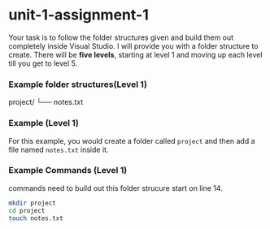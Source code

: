 # unit-1-assignment-1

Your task is to follow the folder structures given and build them out completely inside Visual Studio. I will provide you with a folder structure to create. There will be **five levels**, starting at level 1 and moving up each level till you get to level 5. 


### Example folder structures(Level 1) 

project/
└── notes.txt

### Example (Level 1) 

For this example, you would create a folder called `project` and then add a file named `notes.txt` inside it.  

### Example Commands (Level 1)  

commands need to build out this folder strucure start on line 14.
```bash 
mkdir project
cd project
touch notes.txt